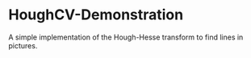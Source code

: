 # HoughCV-Demonstration
A simple implementation of the Hough-Hesse transform to find lines in pictures.
